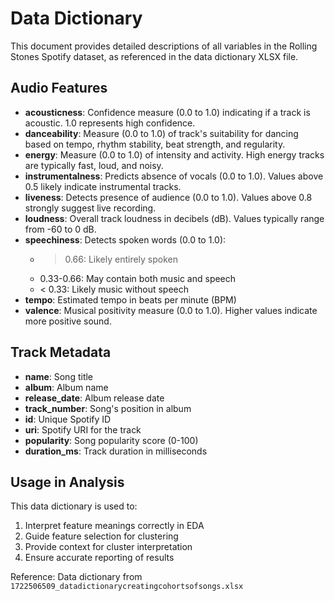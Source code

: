 # Data Dictionary

This document provides detailed descriptions of all variables in the Rolling Stones Spotify dataset, as referenced in the data dictionary XLSX file.

## Audio Features
- **acousticness**: Confidence measure (0.0 to 1.0) indicating if a track is acoustic. 1.0 represents high confidence.
- **danceability**: Measure (0.0 to 1.0) of track's suitability for dancing based on tempo, rhythm stability, beat strength, and regularity.
- **energy**: Measure (0.0 to 1.0) of intensity and activity. High energy tracks are typically fast, loud, and noisy.
- **instrumentalness**: Predicts absence of vocals (0.0 to 1.0). Values above 0.5 likely indicate instrumental tracks.
- **liveness**: Detects presence of audience (0.0 to 1.0). Values above 0.8 strongly suggest live recording.
- **loudness**: Overall track loudness in decibels (dB). Values typically range from -60 to 0 dB.
- **speechiness**: Detects spoken words (0.0 to 1.0):
  - > 0.66: Likely entirely spoken
  - 0.33-0.66: May contain both music and speech
  - < 0.33: Likely music without speech
- **tempo**: Estimated tempo in beats per minute (BPM)
- **valence**: Musical positivity measure (0.0 to 1.0). Higher values indicate more positive sound.

## Track Metadata
- **name**: Song title
- **album**: Album name
- **release_date**: Album release date
- **track_number**: Song's position in album
- **id**: Unique Spotify ID
- **uri**: Spotify URI for the track
- **popularity**: Song popularity score (0-100)
- **duration_ms**: Track duration in milliseconds

## Usage in Analysis
This data dictionary is used to:
1. Interpret feature meanings correctly in EDA
2. Guide feature selection for clustering
3. Provide context for cluster interpretation
4. Ensure accurate reporting of results

Reference: Data dictionary from `1722506509_datadictionarycreatingcohortsofsongs.xlsx`
